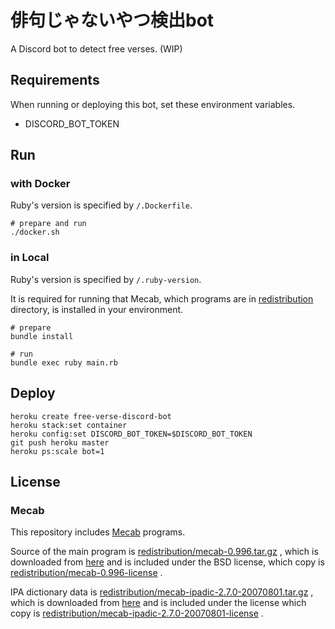 # 俳句じゃないやつ検出bot

A Discord bot to detect free verses. (WIP)

## Requirements

When running or deploying this bot, set these environment variables.

*   DISCORD_BOT_TOKEN

## Run

### with Docker

Ruby's version is specified by `/.Dockerfile`.

```console
# prepare and run
./docker.sh
```

### in Local

Ruby's version is specified by `/.ruby-version`.

It is required for running that Mecab, which programs are in
[redistribution](redistribution)
directory, is installed in your environment.

```console
# prepare
bundle install

# run
bundle exec ruby main.rb
```

## Deploy

```console
heroku create free-verse-discord-bot
heroku stack:set container
heroku config:set DISCORD_BOT_TOKEN=$DISCORD_BOT_TOKEN
git push heroku master
heroku ps:scale bot=1
```

## License

### Mecab

This repository includes
[Mecab](http://taku910.github.io/mecab/)
programs.

Source of the main program is
[redistribution/mecab-0.996.tar.gz](redistribution/mecab-0.996.tar.gz)
, which is downloaded from
[here](https://drive.google.com/uc?export=download&id=0B4y35FiV1wh7cENtOXlicTFaRUE)
and is included under the BSD license, which copy is
[redistribution/mecab-0.996-license](redistribution/mecab-0.996-license)
.

IPA dictionary data is
[redistribution/mecab-ipadic-2.7.0-20070801.tar.gz](redistribution/mecab-ipadic-2.7.0-20070801.tar.gz)
, which is downloaded from
[here](https://drive.google.com/uc?export=download&id=0B4y35FiV1wh7MWVlSDBCSXZMTXM)
and is included under the license which copy is
[redistribution/mecab-ipadic-2.7.0-20070801-license](redistribution/mecab-ipadic-2.7.0-20070801-license)
.
